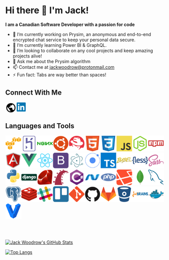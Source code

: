 # Hi there 👋 I'm Jack!

**I am a Canadian Software Developer with a passion for code**

- 🔭 I’m currently working on Prysim, an anonymous and end-to-end encrypted chat service to keep your personal data secure.
- 🌱 I’m currently learning Power BI & GraphQL.
- 👯 I’m looking to collaborate on any cool projects and keep amazing projects alive!
- 💬 Ask me about the Prysim algorithm
- 📫 Contact me at <a href = "mailto: jackwoodrow@protonmail.com">jackwoodrow@protonmail.com</a>
- ⚡ Fun fact: Tabs are way better than spaces!

## Connect With Me
[<img align="left" src="https://raw.githubusercontent.com/jwoodrow99/jwoodrow99/main/images/earth/earth.svg" alt="Linked In" width="35">](https://jackwoodrow.com)

[<img src="https://raw.githubusercontent.com/jwoodrow99/jwoodrow99/main/images/linkedin/linkedin-original.svg" alt="Linked In" width="30">](https://www.linkedin.com/in/jack-woodrow-6a5b87178)

## Languages and Tools

<img src="https://raw.githubusercontent.com/jwoodrow99/jwoodrow99/main/images/amazonwebservices/amazonwebservices-original.svg" alt="AWS" width="50"><img src="https://raw.githubusercontent.com/jwoodrow99/jwoodrow99/main/images/heroku/heroku-original.svg" alt="Heroku" width="50"><img src="https://raw.githubusercontent.com/jwoodrow99/jwoodrow99/main/images/nginx/nginx-original.svg" alt="Nginx" width="50"><img src="https://raw.githubusercontent.com/jwoodrow99/jwoodrow99/main/images/ubuntu/ubuntu-plain.svg" alt="Ubuntu" width="50"><img src="https://raw.githubusercontent.com/jwoodrow99/jwoodrow99/main/images/redhat/redhat-plain.svg" alt="RedHat" width="50"><img src="https://raw.githubusercontent.com/jwoodrow99/jwoodrow99/main/images/html5/html5-original.svg" alt="HTML 5" width="50"><img src="https://raw.githubusercontent.com/jwoodrow99/jwoodrow99/main/images/css3/css3-original.svg" alt="CSS3" width="50"><img src="https://raw.githubusercontent.com/jwoodrow99/jwoodrow99/main/images/javascript/javascript-original.svg" alt="JavaScript" width="50"><img src="https://raw.githubusercontent.com/jwoodrow99/jwoodrow99/main/images/nodejs/nodejs-original.svg" alt="NodeJS" width="50"><img src="https://raw.githubusercontent.com/jwoodrow99/jwoodrow99/main/images/npm/npm-original-wordmark.svg" alt="NPM" width="50"><img src="https://raw.githubusercontent.com/jwoodrow99/jwoodrow99/main/images/angularjs/angularjs-original.svg" alt="Angular" width="50"><img src="https://raw.githubusercontent.com/jwoodrow99/jwoodrow99/main/images/vuejs/vuejs-original.svg" alt="VueJS" width="50"><img src="https://raw.githubusercontent.com/jwoodrow99/jwoodrow99/main/images/react/react-original.svg" alt="React" width="50"><img src="https://raw.githubusercontent.com/jwoodrow99/jwoodrow99/main/images/bootstrap/bootstrap-plain.svg" alt="Bootstrap" width="50"><img src="https://raw.githubusercontent.com/jwoodrow99/jwoodrow99/main/images/electron/electron-original.svg" alt="Electron" width="50"><img src="https://raw.githubusercontent.com/jwoodrow99/jwoodrow99/main/images/ionic/ionic-original.svg" alt="ionic" width="50"><img src="https://raw.githubusercontent.com/jwoodrow99/jwoodrow99/main/images/typescript/typescript-original.svg" alt="TypeScript" width="50"><img src="https://raw.githubusercontent.com/jwoodrow99/jwoodrow99/main/images/babel/babel-original.svg" alt="Babel" width="50"><img src="https://raw.githubusercontent.com/jwoodrow99/jwoodrow99/main/images/less/less-plain-wordmark.svg" alt="Less" width="50"><img src="https://raw.githubusercontent.com/jwoodrow99/jwoodrow99/main/images/sass/sass-original.svg" alt="SASS" width="50"><img src="https://raw.githubusercontent.com/jwoodrow99/jwoodrow99/main/images/python/python-original.svg" alt="Python" width="50"><img src="https://raw.githubusercontent.com/jwoodrow99/jwoodrow99/main/images/django/django-original.svg" alt="Django" width="50"><img src="https://raw.githubusercontent.com/jwoodrow99/jwoodrow99/main/images/ruby/ruby-original.svg" alt="Ruby" width="50"><img src="https://raw.githubusercontent.com/jwoodrow99/jwoodrow99/main/images/rails/rails-plain.svg" alt="Rails" width="50"><img src="https://raw.githubusercontent.com/jwoodrow99/jwoodrow99/main/images/csharp/csharp-original.svg" alt="C#" width="50"><img src="https://raw.githubusercontent.com/jwoodrow99/jwoodrow99/main/images/dot-net/dot-net-original.svg" alt="NET" width="50"><img src="https://raw.githubusercontent.com/jwoodrow99/jwoodrow99/main/images/php/php-plain.svg" alt="PHP" width="50"><img src="https://raw.githubusercontent.com/jwoodrow99/jwoodrow99/main/images/laravel/laravel-plain.svg" alt="Laravel" width="50"><img src="https://raw.githubusercontent.com/jwoodrow99/jwoodrow99/main/images/mongodb/mongodb-original.svg" alt="MongoDB" width="50"><img src="https://raw.githubusercontent.com/jwoodrow99/jwoodrow99/main/images/mysql/mysql-original.svg" alt="MySQL" width="50"><img src="https://raw.githubusercontent.com/jwoodrow99/jwoodrow99/main/images/postgresql/postgresql-plain.svg" alt="PostgreSQL" width="50"><img src="https://raw.githubusercontent.com/jwoodrow99/jwoodrow99/main/images/redis/redis-original.svg" alt="Redis" width="50"><img src="https://raw.githubusercontent.com/jwoodrow99/jwoodrow99/main/images/slack/slack-original.svg" alt="Slack" width="50"><img src="https://raw.githubusercontent.com/jwoodrow99/jwoodrow99/main/images/trello/trello-plain.svg" alt="Trello" width="50"><img src="https://raw.githubusercontent.com/jwoodrow99/jwoodrow99/main/images/git/git-original.svg" alt="GIT" width="50"><img src="https://raw.githubusercontent.com/jwoodrow99/jwoodrow99/main/images/github/github-original.svg" alt="GitHub" width="50"><img src="https://raw.githubusercontent.com/jwoodrow99/jwoodrow99/main/images/gitlab/gitlab-original.svg" alt="GitLab" width="50"><img src="https://raw.githubusercontent.com/jwoodrow99/jwoodrow99/main/images/bitbucket/bitbucket-original.svg" alt="BitBucket" width="50"><img src="https://raw.githubusercontent.com/jwoodrow99/jwoodrow99/main/images/jetbrains/jetbrains-original.svg" alt="JetBrains" width="50"><img src="https://raw.githubusercontent.com/jwoodrow99/jwoodrow99/main/images/docker/docker-original.svg" alt="Docker" width="50"><img src="https://raw.githubusercontent.com/jwoodrow99/jwoodrow99/main/images/vagrant/vagrant-original.svg" alt="Vagrant" width="50">

<br><br>

[![Jack Woodrow's GitHub Stats](https://github-readme-stats.vercel.app/api?username=jwoodrow99&hide_border=true&show_icons=true)](https://github.com/jwoodrow99)

[![Top Langs](https://github-readme-stats.vercel.app/api/top-langs/?username=jwoodrow99&hide_border=true)](https://github.com/jwoodrow99?tab=repositories)


